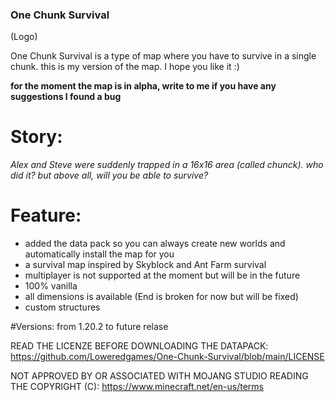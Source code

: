 ### One Chunk Survival

(Logo)

One Chunk Survival is a type of map where you have to survive in a single chunk. this is my version of the map. I hope you like it :)

**for the moment the map is in alpha, write to me if you have any suggestions I found a bug**

# Story: 

_Alex and Steve were suddenly trapped in a 16x16 area (called chunck). who did it? but above all, will you be able to survive?_

# Feature:
- added the data pack so you can always create new worlds and automatically install the map for you
- a survival map inspired by Skyblock and Ant Farm survival
- multiplayer is not supported at the moment but will be in the future
- 100% vanilla
- all dimensions is available (End is broken for now but will be fixed)
- custom structures

#Versions: from 1.20.2 to future relase

READ THE LICENZE BEFORE DOWNLOADING THE DATAPACK:
https://github.com/Loweredgames/One-Chunk-Survival/blob/main/LICENSE

NOT APPROVED BY OR ASSOCIATED WITH MOJANG STUDIO READING THE COPYRIGHT (C): 
https://www.minecraft.net/en-us/terms
